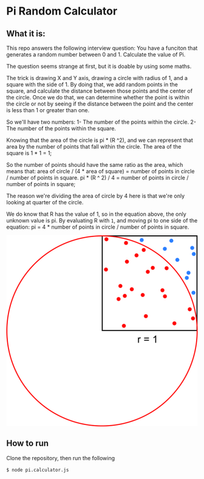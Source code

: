 # Pi Random Calculator
## What it is:
This repo answers the following interview question:
You have a funciton that generates a random number between 0 and 1. Calculate the value of Pi.

The question seems strange at first, but it is doable by using some maths.

The trick is drawing X and Y axis, drawing a circle with radius of 1, and a square with the side of 1.
By doing that, we add random points in the square, and calculate the distance between those points and the center of the circle. Once we do that, we can determine whether the point is within the circle or not by seeing if the distance between the point and the center is less than 1 or greater than one.

So we'll have two numbers:
1- The number of the points within the circle.
2- The number of the points within the square.

Knowing that the area of the circle is pi * (R ^2), and we can represent that area by the number of points that fall within the circle.
The area of the square is 1 * 1 = 1;

So the number of points should have the same ratio as the area, which means that:
area of circle / (4 * area of square) = number of points in circle / number of points in square.
pi * (R ^ 2) / 4 = number of points in circle / number of points in square;

The reason we're dividing the area of circle by 4 here is that we're only looking at quarter of the circle.

We do know that R has the value of 1, so in the equation above, the only unknown value is pi.
By evaluating R with `1`, and moving pi to one side of the equation:
pi = 4 * number of points in circle / number of points in square.

![alt text][scattaered points]

## How to run
Clone the repository, then run the following
```bash
$ node pi.calculator.js
```

[scattaered points]: ./scattered-points.png "Scattered points in square"
